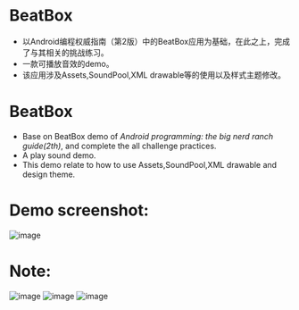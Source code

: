# BeatBox
* 以Android编程权威指南（第2版）中的BeatBox应用为基础，在此之上，完成了与其相关的挑战练习。
* 一款可播放音效的demo。
* 该应用涉及Assets,SoundPool,XML drawable等的使用以及样式主题修改。
# BeatBox
* Base on BeatBox demo of *Android programming: the big nerd ranch guide(2th)*, and complete the all challenge practices.
* A play sound demo.
* This demo relate to how to use Assets,SoundPool,XML drawable and design theme.
# Demo screenshot:
![image](https://user-images.githubusercontent.com/25412051/38764803-51fc4618-3fe8-11e8-90e6-1c85b204cb02.png)
# Note:
![image](https://user-images.githubusercontent.com/25412051/38764771-c891540e-3fe7-11e8-8ab6-758e91e0bb13.png)
![image](https://user-images.githubusercontent.com/25412051/38764771-c891540e-3fe7-11e8-8ab6-758e91e0bb13.png)
![image](https://user-images.githubusercontent.com/25412051/38764783-04b0215e-3fe8-11e8-99b7-0871d0679f41.png)
